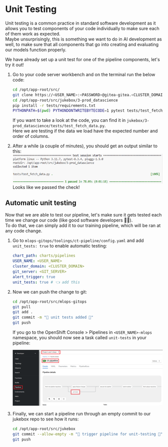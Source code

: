 # Unit Testing 

Unit testing is a common practice in standard software development as it allows you to test components of your code individually to make sure each of them work as expected.  
Maybe unsurprisingly, this is something we want to do in AI development as well, to make sure that all components that go into creating and evaluating our models function properly.  

We have already set up a unit test for one of the pipeline components, let's try it out!

1. Go to your code server workbench and on the terminal run the below code:

    ```bash
    cd /opt/app-root/src/
    git clone https://<USER_NAME>:<PASSWORD>@gitea-gitea.<CLUSTER_DOMAIN>/<USER_NAME>/jukebox.git
    cd /opt/app-root/src/jukebox/3-prod_datascience
    pip install -r tests/requirements.txt
    PYTHONPATH=$(pwd) PYTHONDONTWRITEBYTECODE=1 pytest tests/test_fetch_data.py -p no:cacheprovider
    ```
    If you want to take a look at the code, you can find it in `jukebox/3-prod_datascience/tests/test_fetch_data.py`.  
    Here we are testing if the data we load have the expected number and order of columns.  
2. After a while (a couple of minutes), you should get an output similar to this:
    ![pytest-output](./images/pytest-output.png)  
    Looks like we passed the check!


## Automatic unit testing

Now that we are able to test our pipeline, let's make sure it gets tested each time we change our code (like good software developers 🧑‍💻).  
To do that, we can simply add it to our training pipeline, which will be ran at any code change.  

1. Go to `mlops-gitops/toolings/ct-pipeline/config.yaml` and add `unit_tests: true` to enable automatic testing:

    ```yaml
    chart_path: charts/pipelines
    USER_NAME: <USER_NAME>
    cluster_domain: <CLUSTER_DOMAIN>
    git_server: <GIT_SERVER> 
    alert_trigger: true 
    unit_tests: true # 👈 add this
    ```

2. Now we can push the change to git:

    ```bash
    cd /opt/app-root/src/mlops-gitops
    git pull
    git add .
    git commit -m "🧪 unit tests added 🧪"
    git push
    ```

    If you go to the OpenShift Console > Pipelines in `<USER_NAME>-mlops` namespace, you should now see a task called `unit-tests` in your pipeline:

    ![unit-test-task.png](./images/unit-test-task.png)

3. Finally, we can start a pipeline run through an empty commit to our jukebox repo to see how it runs:

    ```bash
    cd /opt/app-root/src/jukebox
    git commit --allow-empty -m "🤞 trigger pipeline for unit-testing 🤞"
    git push
    ```